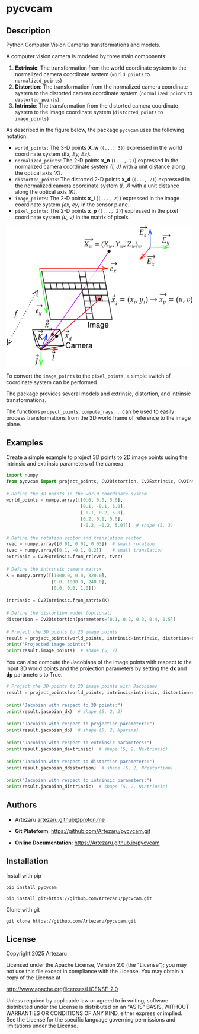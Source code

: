 # pycvcam

## Description

Python Computer Vision Cameras transformations and models.

A computer vision camera is modeled by three main components:

1. **Extrinsic**: The transformation from the world coordinate system to the normalized camera coordinate system (`world_points` to `normalized_points`)
2. **Distortion**: The transformation from the normalized camera coordinate system to the distorted camera coordinate system (`normalized_points` to `distorted_points`)
3. **Intrinsic**: The transformation from the distorted camera coordinate system to the image coordinate system (`distorted_points` to `image_points`)

As described in the figure below, the package `pycvcam` uses the following notation:

- `world_points`: The 3-D points **X_w** (`(..., 3)`) expressed in the world coordinate system *(Ex, Ey, Ez)*.
- `normalized_points`: The 2-D points **x_n** (`(..., 2)`) expressed in the normalized camera coordinate system *(I, J)* with a unit distance along the optical axis *(K)*.
- `distorted_points`: The distorted 2-D points **x_d** (`(..., 2)`) expressed in the normalized camera coordinate system *(I, J)* with a unit distance along the optical axis *(K)*.
- `image_points`: The 2-D points **x_i** (`(..., 2)`) expressed in the image coordinate system *(ex, ey)* in the sensor plane.
- `pixel_points`: The 2-D points **x_p** (`(..., 2)`) expressed in the pixel coordinate system *(u, v)* in the matrix of pixels.


![Definition of quantities in pycvcam](https://raw.githubusercontent.com/Artezaru/pycvcam/master/pycvcam/resources/definition.png)

To convert the `image_points` to the `pixel_points`, a simple switch of coordinate system can be performed.

The package provides several models and extrinsic, distortion, and intrinsic transformations.

The functions `project_points`, `compute_rays`, ... can be used to easily process transformations from the 3D world frame of reference to the image plane.

## Examples

Create a simple example to project 3D points to 2D image points using the intrinsic and extrinsic parameters of the camera.

```python
import numpy
from pycvcam import project_points, Cv2Distortion, Cv2Extrinsic, Cv2Intrinsic

# Define the 3D points in the world coordinate system
world_points = numpy.array([[0.0, 0.0, 5.0],
                            [0.1, -0.1, 5.0],
                            [-0.1, 0.2, 5.0],
                            [0.2, 0.1, 5.0],
                            [-0.2, -0.2, 5.0]])  # shape (5, 3)

# Define the rotation vector and translation vector
rvec = numpy.array([0.01, 0.02, 0.03])  # small rotation
tvec = numpy.array([0.1, -0.1, 0.2])    # small translation
extrinsic = Cv2Extrinsic.from_rt(rvec, tvec)

# Define the intrinsic camera matrix
K = numpy.array([[1000.0, 0.0, 320.0],
                 [0.0, 1000.0, 240.0],
                 [0.0, 0.0, 1.0]])

intrinsic = Cv2Intrinsic.from_matrix(K)

# Define the distortion model (optional)
distortion = Cv2Distortion(parameters=[0.1, 0.2, 0.3, 0.4, 0.5])

# Project the 3D points to 2D image points
result = project_points(world_points, intrinsic=intrinsic, distortion=distortion, extrinsic=extrinsic)
print("Projected image points:")
print(result.image_points)  # shape (5, 2)
```

You can also compute the Jacobians of the image points with respect to the input 3D world points and the projection parameters by setting the **dx** and **dp** parameters to True.

```python
# Project the 3D points to 2D image points with Jacobians
result = project_points(world_points, intrinsic=intrinsic, distortion=distortion, extrinsic=extrinsic, dx=True, dp=True)

print("Jacobian with respect to 3D points:")
print(result.jacobian_dx)  # shape (5, 2, 3)

print("Jacobian with respect to projection parameters:")
print(result.jacobian_dp)  # shape (5, 2, Nparams)

print("Jacobian with respect to extrinsic parameters:")
print(result.jacobian_dextrinsic)  # shape (5, 2, Nextrinsic)

print("Jacobian with respect to distortion parameters:")
print(result.jacobian_ddistortion)  # shape (5, 2, Ndistortion)

print("Jacobian with respect to intrinsic parameters:")
print(result.jacobian_dintrinsic)  # shape (5, 2, Nintrinsic)
```

## Authors

- Artezaru <artezaru.github@proton.me>

- **Git Plateform**: https://github.com/Artezaru/pycvcam.git
- **Online Documentation**: https://Artezaru.github.io/pycvcam

## Installation

Install with pip

```
pip install pycvcam
```

```
pip install git+https://github.com/Artezaru/pycvcam.git
```

Clone with git

```
git clone https://github.com/Artezaru/pycvcam.git
```

## License

Copyright 2025 Artezaru

Licensed under the Apache License, Version 2.0 (the "License");
you may not use this file except in compliance with the License.
You may obtain a copy of the License at

http://www.apache.org/licenses/LICENSE-2.0

Unless required by applicable law or agreed to in writing, software
distributed under the License is distributed on an "AS IS" BASIS,
WITHOUT WARRANTIES OR CONDITIONS OF ANY KIND, either express or implied.
See the License for the specific language governing permissions and
limitations under the License.
